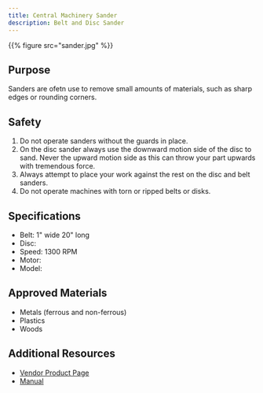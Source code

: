 ```yaml
---
title: Central Machinery Sander
description: Belt and Disc Sander
---
```


{{% figure src="sander.jpg" %}}

## Purpose
Sanders are ofetn use to remove small amounts of materials, such as sharp edges or rounding corners.

## Safety
1. Do not operate sanders without the guards in place.
2. On the disc sander always use the downward motion side of the disc to sand. Never the upward motion side as this can throw your part upwards with tremendous force.
3. Always attempt to place your work against the rest on the disc and belt sanders.
4. Do not operate machines with torn or ripped belts or disks.


## Specifications
- Belt: 1" wide 20" long
- Disc:
- Speed: 1300 RPM
- Motor: 
- Model: 

## Approved Materials
- Metals (ferrous and non-ferrous)
- Plastics
- Woods

## Additional Resources
- [Vendor Product Page][1]
- [Manual][2]

[1]: TODO--https://www.dewalt.com/product-repository/products-dewalt/2016/03/31/21/43/dw872
[2]: TODO--manual-dw872.pdf